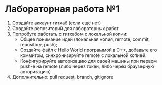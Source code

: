 # Лабораторная работа №1

1. Создайте аккаунт гитхаб (если еще нет)
2. Создайте репозиторий для лабораторных работ
3. Попробуте работать с гитхабом с локальной копии:
    - Общее понимание идей (локальная копия, remote, commit, repository, push);
    - Создайте файл с Hello World программой в C++, добавьте его коммитом, синхронизируйте remote с локальной копией.
    - Конфигурируйте авторизацию для своей машины при первом push-e на remote (либо через токен, либо через браузерную авторизацию)
4. Дополнительно: pull request, branch, gitignore